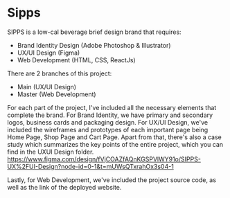 # Sipps
SIPPS is a low-cal beverage brief design brand that requires:

- Brand Identity Design (Adobe Photoshop & Illustrator)
- UX/UI Design (Figma)
- Web Development (HTML, CSS, ReactJs)

There are 2 branches of this project:
- Main (UX/UI Design)
- Master (Web Development)
  
For each part of the project, I've included all the necessary elements that complete the brand. For Brand Identity, we have primary and secondary logos, business cards and packaging design. For UX/UI Design, we've included the wireframes and prototypes of each important page being Home Page, Shop Page and Cart Page. Apart from that, there's also a case study which summarizes the key points of the entire project, which you can find in the UXUI Design folder.
https://www.figma.com/design/fVjCOAZfAQnKGSPVlWY91o/SIPPS-UX%2FUI-Design?node-id=0-1&t=mUWsQTxrahOx3s04-1

Lastly, for Web Development, we've included the project source code, as well as the link of the deployed website.
